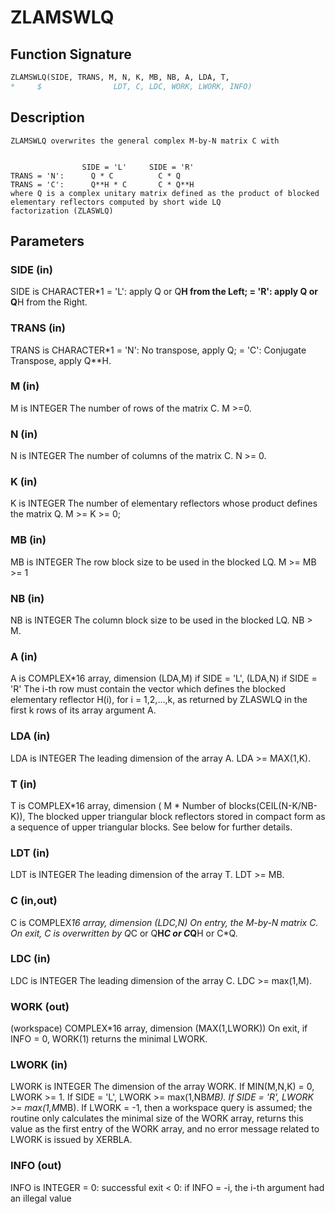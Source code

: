 # ZLAMSWLQ

## Function Signature

```fortran
ZLAMSWLQ(SIDE, TRANS, M, N, K, MB, NB, A, LDA, T,
*     $                LDT, C, LDC, WORK, LWORK, INFO)
```

## Description


    ZLAMSWLQ overwrites the general complex M-by-N matrix C with


                    SIDE = 'L'     SIDE = 'R'
    TRANS = 'N':      Q * C          C * Q
    TRANS = 'C':      Q**H * C       C * Q**H
    where Q is a complex unitary matrix defined as the product of blocked
    elementary reflectors computed by short wide LQ
    factorization (ZLASWLQ)

## Parameters

### SIDE (in)

SIDE is CHARACTER*1 = 'L': apply Q or Q**H from the Left; = 'R': apply Q or Q**H from the Right.

### TRANS (in)

TRANS is CHARACTER*1 = 'N': No transpose, apply Q; = 'C': Conjugate Transpose, apply Q**H.

### M (in)

M is INTEGER The number of rows of the matrix C. M >=0.

### N (in)

N is INTEGER The number of columns of the matrix C. N >= 0.

### K (in)

K is INTEGER The number of elementary reflectors whose product defines the matrix Q. M >= K >= 0;

### MB (in)

MB is INTEGER The row block size to be used in the blocked LQ. M >= MB >= 1

### NB (in)

NB is INTEGER The column block size to be used in the blocked LQ. NB > M.

### A (in)

A is COMPLEX*16 array, dimension (LDA,M) if SIDE = 'L', (LDA,N) if SIDE = 'R' The i-th row must contain the vector which defines the blocked elementary reflector H(i), for i = 1,2,...,k, as returned by ZLASWLQ in the first k rows of its array argument A.

### LDA (in)

LDA is INTEGER The leading dimension of the array A. LDA >= MAX(1,K).

### T (in)

T is COMPLEX*16 array, dimension ( M * Number of blocks(CEIL(N-K/NB-K)), The blocked upper triangular block reflectors stored in compact form as a sequence of upper triangular blocks. See below for further details.

### LDT (in)

LDT is INTEGER The leading dimension of the array T. LDT >= MB.

### C (in,out)

C is COMPLEX*16 array, dimension (LDC,N) On entry, the M-by-N matrix C. On exit, C is overwritten by Q*C or Q**H*C or C*Q**H or C*Q.

### LDC (in)

LDC is INTEGER The leading dimension of the array C. LDC >= max(1,M).

### WORK (out)

(workspace) COMPLEX*16 array, dimension (MAX(1,LWORK)) On exit, if INFO = 0, WORK(1) returns the minimal LWORK.

### LWORK (in)

LWORK is INTEGER The dimension of the array WORK. If MIN(M,N,K) = 0, LWORK >= 1. If SIDE = 'L', LWORK >= max(1,NB*MB). If SIDE = 'R', LWORK >= max(1,M*MB). If LWORK = -1, then a workspace query is assumed; the routine only calculates the minimal size of the WORK array, returns this value as the first entry of the WORK array, and no error message related to LWORK is issued by XERBLA.

### INFO (out)

INFO is INTEGER = 0: successful exit < 0: if INFO = -i, the i-th argument had an illegal value


